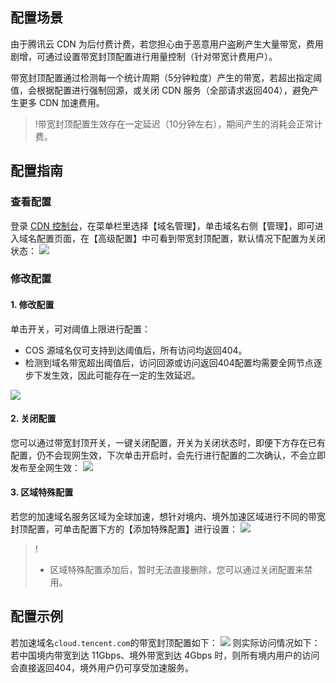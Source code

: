 
## 配置场景

由于腾讯云 CDN 为后付费计费，若您担心由于恶意用户盗刷产生大量带宽，费用剧增，可通过设置带宽封顶配置进行用量控制（针对带宽计费用户）。

带宽封顶配置通过检测每一个统计周期（5分钟粒度）产生的带宽，若超出指定阈值，会根据配置进行强制回源，或关闭 CDN 服务（全部请求返回404），避免产生更多 CDN 加速费用。

>!带宽封顶配置生效存在一定延迟（10分钟左右），期间产生的消耗会正常计费。

## 配置指南
### 查看配置
登录 [CDN 控制台](https://console.cloud.tencent.com/cdn)，在菜单栏里选择【域名管理】，单击域名右侧【管理】，即可进入域名配置页面，在【高级配置】中可看到带宽封顶配置，默认情况下配置为关闭状态：
![](https://main.qcloudimg.com/raw/2dc4d64a3c1f4054471a31681c19765e.png)
### 修改配置
#### 1. 修改配置
单击开关，可对阈值上限进行配置：
- COS 源域名仅可支持到达阈值后，所有访问均返回404。
- 检测到域名带宽超出阈值后，访问回源或访问返回404配置均需要全网节点逐步下发生效，因此可能存在一定的生效延迟。

![](https://main.qcloudimg.com/raw/7520963775f790d2adaf588b9418bd7c.png)

#### 2. 关闭配置
您可以通过带宽封顶开关，一键关闭配置，开关为关闭状态时，即便下方存在已有配置，仍不会现网生效，下次单击开启时，会先行进行配置的二次确认，不会立即发布至全网生效：
![](https://main.qcloudimg.com/raw/1a18d747e269347c90aa17f116601509.png)

#### 3. 区域特殊配置
若您的加速域名服务区域为全球加速，想针对境内、境外加速区域进行不同的带宽封顶配置，可单击配置下方的【添加特殊配置】进行设置：
![](https://main.qcloudimg.com/raw/042c0fdd3d8f76bc7fdd57afa72e1e25.png)

>!
>
>- 区域特殊配置添加后，暂时无法直接删除，您可以通过关闭配置来禁用。


## 配置示例
若加速域名`cloud.tencent.com`的带宽封顶配置如下：
![](https://main.qcloudimg.com/raw/772256e11f3c1c9a85ae9cc57315c4f6.png)
则实际访问情况如下：
若中国境内带宽到达 11Gbps、境外带宽到达 4Gbps 时，则所有境内用户的访问会直接返回404，境外用户仍可享受加速服务。

